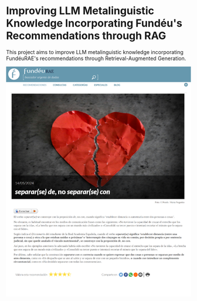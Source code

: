 # Improving LLM Metalinguistic Knowledge Incorporating Fundéu's Recommendations through RAG
This project aims to improve LLM metalinguistic knowledge incorporating FundéuRAE's recommendations through Retrieval-Augmented Generation. 


![](https://github.com/amaiamurillo/FundeuRAE/blob/main/fundeu.png)


